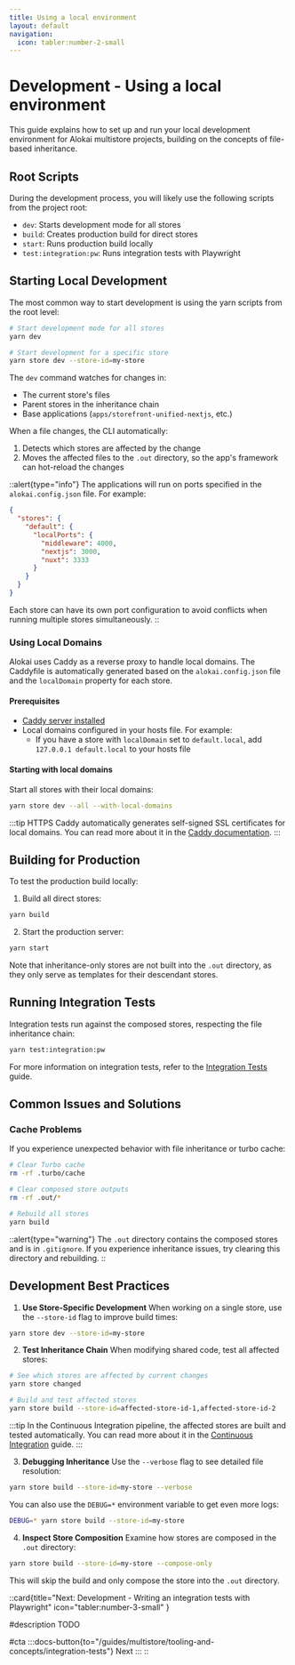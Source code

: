 ```yaml
---
title: Using a local environment
layout: default
navigation:
  icon: tabler:number-2-small
---
```


# Development - Using a local environment

This guide explains how to set up and run your local development environment for Alokai multistore projects, building on the concepts of file-based inheritance.

## Root Scripts

During the development process, you will likely use the following scripts from the project root:
- `dev`: Starts development mode for all stores
- `build`: Creates production build for direct stores
- `start`: Runs production build locally
- `test:integration:pw`: Runs integration tests with Playwright

## Starting Local Development

The most common way to start development is using the yarn scripts from the root level:

```bash
# Start development mode for all stores
yarn dev

# Start development for a specific store
yarn store dev --store-id=my-store
```

The `dev` command watches for changes in:
- The current store's files
- Parent stores in the inheritance chain
- Base applications (`apps/storefront-unified-nextjs`, etc.)

When a file changes, the CLI automatically:
1. Detects which stores are affected by the change
2. Moves the affected files to the `.out` directory, so the app's framework can hot-reload the changes

::alert{type="info"}
The applications will run on ports specified in the `alokai.config.json` file. For example:

```json
{
  "stores": {
    "default": {
      "localPorts": {
        "middleware": 4000,
        "nextjs": 3000,
        "nuxt": 3333
      }
    }
  }
}
```

Each store can have its own port configuration to avoid conflicts when running multiple stores simultaneously.
::

### Using Local Domains

Alokai uses Caddy as a reverse proxy to handle local domains. The Caddyfile is automatically generated based on the `alokai.config.json` file and the `localDomain` property for each store.

#### Prerequisites

- [Caddy server installed](https://caddyserver.com/docs/install)
- Local domains configured in your hosts file. For example:
  - If you have a store with `localDomain` set to `default.local`, add `127.0.0.1 default.local` to your hosts file

#### Starting with local domains

Start all stores with their local domains:

```bash
yarn store dev --all --with-local-domains
```

:::tip HTTPS
Caddy automatically generates self-signed SSL certificates for local domains. You 
can read more about it in the [Caddy documentation](https://caddyserver.com/docs/automatic-https).
:::

## Building for Production

To test the production build locally:

1. Build all direct stores:
```bash
yarn build
```

2. Start the production server:
```bash
yarn start
```

Note that inheritance-only stores are not built into the `.out` directory, as they only serve as templates for their descendant stores.

## Running Integration Tests

Integration tests run against the composed stores, respecting the file inheritance chain:

```bash
yarn test:integration:pw
```

For more information on integration tests, refer to the [Integration Tests](/guides/multistore/tooling-and-concepts/development/local-environment) guide.

## Common Issues and Solutions

### Cache Problems

If you experience unexpected behavior with file inheritance or turbo cache:

```bash
# Clear Turbo cache
rm -rf .turbo/cache

# Clear composed store outputs
rm -rf .out/*

# Rebuild all stores
yarn build
```

::alert{type="warning"}
The `.out` directory contains the composed stores and is in `.gitignore`. If you experience inheritance issues, try clearing this directory and rebuilding.
::

## Development Best Practices

1. **Use Store-Specific Development**
When working on a single store, use the `--store-id` flag to improve build times:
```bash
yarn store dev --store-id=my-store
```

2. **Test Inheritance Chain**
When modifying shared code, test all affected stores:
```bash
# See which stores are affected by current changes
yarn store changed

# Build and test affected stores
yarn store build --store-id=affected-store-id-1,affected-store-id-2
```

:::tip
In the Continuous Integration pipeline, the affected stores are built and tested automatically. You can read more about it in the [Continuous Integration](/guides/multistore/tooling-and-concepts/deployment/ci-cd) guide.
:::

3. **Debugging Inheritance**
Use the `--verbose` flag to see detailed file resolution:
```bash
yarn store build --store-id=my-store --verbose
```
You can also use the `DEBUG=*` environment variable to get even more logs:
```bash
DEBUG=* yarn store build --store-id=my-store
```

4. **Inspect Store Composition**
Examine how stores are composed in the `.out` directory:
```bash
yarn store build --store-id=my-store --compose-only
```
This will skip the build and only compose the store into the `.out` directory.

::card{title="Next: Development - Writing an integration tests with Playwright" icon="tabler:number-3-small" }

#description
TODO

#cta
:::docs-button{to="/guides/multistore/tooling-and-concepts/integration-tests"}
Next
:::
::
